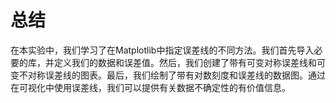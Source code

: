 # 总结

在本实验中，我们学习了在Matplotlib中指定误差线的不同方法。我们首先导入必要的库，并定义我们的数据和误差值。然后，我们创建了带有可变对称误差线和可变不对称误差线的图表。最后，我们绘制了带有对数刻度和误差线的数据图。通过在可视化中使用误差线，我们可以提供有关数据不确定性的有价值信息。
